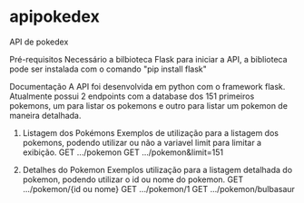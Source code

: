 # apipokedex
API de pokedex

Pré-requisitos
  Necessário a bilbioteca Flask para iniciar a API, a biblioteca pode ser instalada com o comando "pip install flask"
  
Documentação
  A API foi desenvolvida em python com o framework flask.
  Atualmente possui 2 endpoints com a database dos 151 primeiros pokemons, um para listar os pokemons e outro para listar um pokemon de maneira detalhada.
  
  1. Listagem dos Pokémons
    Exemplos de utilização para a listagem dos pokemons, podendo utilizar ou não a variavel limit para limitar a exibição.
    GET .../pokemon
    GET .../pokemon&limit=151
    
 2. Detalhes do Pokemon
    Exemplos utilização para a listagem detalhada do pokemon, podendo utilizar o id ou nome do pokemon.
    GET .../pokemon/{id ou nome}
    GET .../pokemon/1
    GET .../pokemon/bulbasaur
    
 
 
    
